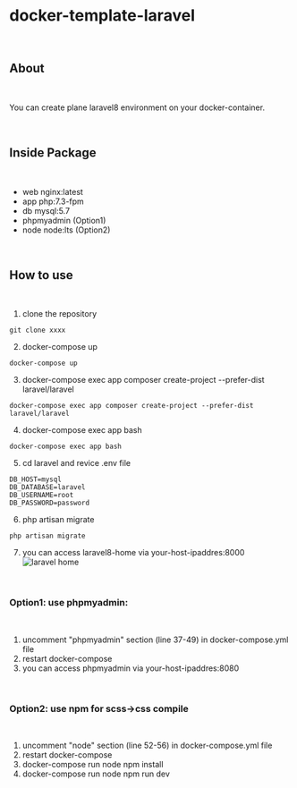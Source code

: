 # **docker-template-laravel** 

<br>

## **About**

<br>

You can create plane laravel8 environment on your docker-container.

<br>

## **Inside Package**

<br>

 * web nginx:latest
 * app php:7.3-fpm
 * db  mysql:5.7
 * phpmyadmin (Option1)
 * node node:lts (Option2)

<br>

## **How to use**

<br>

1. clone the repository
```
git clone xxxx
```
2. docker-compose up
```
docker-compose up
```
3. docker-compose exec app composer create-project --prefer-dist laravel/laravel
```
docker-compose exec app composer create-project --prefer-dist laravel/laravel
```
4. docker-compose exec app bash
```
docker-compose exec app bash
```
5. cd laravel and revice .env file
```
DB_HOST=mysql
DB_DATABASE=laravel
DB_USERNAME=root
DB_PASSWORD=password
```
6. php artisan migrate
```
php artisan migrate
```
7. you can access laravel8-home via your-host-ipaddres:8000
![laravel home](https://user-images.githubusercontent.com/53518005/101989215-72653980-3cd1-11eb-9a3e-5163ff8e780e.PNG)

<br>

### **Option1: use phpmyadmin**:
 
<br>

 1. uncomment "phpmyadmin" section (line 37-49) in docker-compose.yml file
 2. restart docker-compose
 3. you can access phpmyadmin via your-host-ipaddres:8080

<br>

### **Option2: use npm for scss->css compile**

<br>

 1. uncomment "node" section (line 52-56) in docker-compose.yml file
 2. restart docker-compose
 3. docker-compose run node npm install
 4. docker-compose run node npm run dev

<br>
